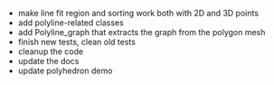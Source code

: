- make line fit region and sorting work both with 2D and 3D points
- add polyline-related classes
- add Polyline_graph that extracts the graph from the polygon mesh
- finish new tests, clean old tests
- cleanup the code
- update the docs
- update polyhedron demo